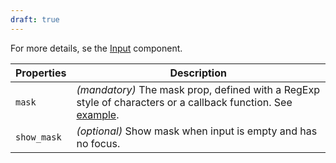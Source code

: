 ```yaml
---
draft: true
---
```


For more details, se the [Input](/uilib/components/input) component.

| Properties  | Description                                                                                                                                                                                                                     |
| ----------- | ------------------------------------------------------------------------------------------------------------------------------------------------------------------------------------------------------------------------------- |
| `mask`      | _(mandatory)_ The mask prop, defined with a RegExp style of characters or a callback function. See [example](https://github.com/dnbexperience/eufemia/tree/develop/packages/dnb-ui-lib/src/components/input-masked/Example.js). |
| `show_mask` | _(optional)_ Show mask when input is empty and has no focus.                                                                                                                                                                    |
